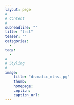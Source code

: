 ```yaml
---
layout: page
#
# Content
#
subheadline: ""
title: "test"
teaser: ""
categories:
  - 
tags:
  - 
#
# Styling
#
image:
    title: "dramatic_mtns.jpg"
    thumb:
    homepage:
    caption:
    caption_url:
---
```





 [1]: #
 [2]: #
 [3]: #
 [4]: #
 [5]: #
 [6]: #
 [7]: #
 [8]: #
 [9]: #
 [10]: #
